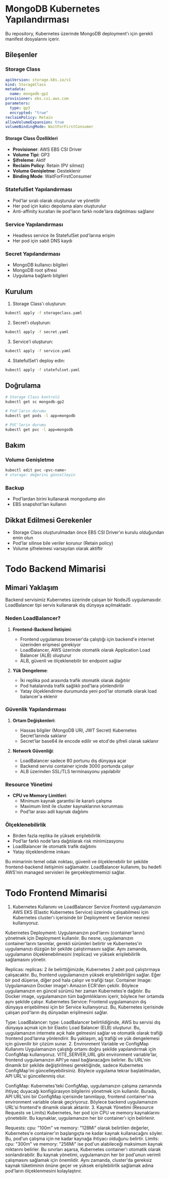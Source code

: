 # MongoDB Kubernetes Yapılandırması

Bu repository, Kubernetes üzerinde MongoDB deployment'ı için gerekli manifest dosyalarını içerir.

## Bileşenler

### Storage Class
```yaml
apiVersion: storage.k8s.io/v1
kind: StorageClass
metadata:
  name: mongodb-gp2
provisioner: ebs.csi.aws.com
parameters:
  type: gp3
  encrypted: "true"
reclaimPolicy: Retain
allowVolumeExpansion: true
volumeBindingMode: WaitForFirstConsumer
```

#### Storage Class Özellikleri
- **Provisioner**: AWS EBS CSI Driver
- **Volume Tipi**: GP3
- **Şifreleme**: Aktif
- **Reclaim Policy**: Retain (PV silmez)
- **Volume Genişletme**: Desteklenir
- **Binding Mode**: WaitForFirstConsumer

### StatefulSet Yapılandırması
- Pod'lar sıralı olarak oluşturulur ve yönetilir
- Her pod için kalıcı depolama alanı oluşturulur
- Anti-affinity kuralları ile pod'ların farklı node'lara dağıtılması sağlanır

### Service Yapılandırması
- Headless service ile StatefulSet pod'larına erişim
- Her pod için sabit DNS kaydı

### Secret Yapılandırması
- MongoDB kullanıcı bilgileri
- MongoDB root şifresi
- Uygulama bağlantı bilgileri

## Kurulum

1. Storage Class'ı oluşturun:
```bash
kubectl apply -f storageclass.yaml
```

2. Secret'ı oluşturun:
```bash
kubectl apply -f secret.yaml
```

3. Service'i oluşturun:
```bash
kubectl apply -f service.yaml
```

4. StatefulSet'i deploy edin:
```bash
kubectl apply -f statefulset.yaml
```

## Doğrulama

```bash
# Storage Class kontrolü
kubectl get sc mongodb-gp2

# Pod'ların durumu
kubectl get pods -l app=mongodb

# PVC'lerin durumu
kubectl get pvc -l app=mongodb
```

## Bakım

### Volume Genişletme
```bash
kubectl edit pvc <pvc-name>
# storage: değerini güncelleyin
```

### Backup
- Pod'lardan birini kullanarak mongodump alın
- EBS snapshot'ları kullanın

## Dikkat Edilmesi Gerekenler

- Storage Class oluşturulmadan önce EBS CSI Driver'ın kurulu olduğundan emin olun
- Pod'lar silinse bile veriler korunur (Retain policy)
- Volume şifrelemesi varsayılan olarak aktiftir


# Todo Backend Mimarisi

## Mimari Yaklaşım

Backend servisimiz Kubernetes üzerinde çalışan bir NodeJS uygulamasıdır. LoadBalancer tipi servis kullanarak dış dünyaya açılmaktadır.

### Neden LoadBalancer?

1. **Frontend-Backend İletişimi**: 
   - Frontend uygulaması browser'da çalıştığı için backend'e internet üzerinden erişmesi gerekiyor
   - LoadBalancer, AWS üzerinde otomatik olarak Application Load Balancer (ALB) oluşturur
   - ALB, güvenli ve ölçeklenebilir bir endpoint sağlar

2. **Yük Dengeleme**:
   - İki replika pod arasında trafik otomatik olarak dağıtılır
   - Pod hatalarında trafik sağlıklı pod'lara yönlendirilir
   - Yatay ölçeklendirme durumunda yeni pod'lar otomatik olarak load balancer'a eklenir

### Güvenlik Yapılandırması

1. **Ortam Değişkenleri**:
   - Hassas bilgiler (MongoDB URI, JWT Secret) Kubernetes Secret'larında saklanır
   - Secret'lar base64 ile encode edilir ve etcd'de şifreli olarak saklanır

2. **Network Güvenliği**:
   - LoadBalancer sadece 80 portunu dış dünyaya açar
   - Backend servisi container içinde 3000 portunda çalışır
   - ALB üzerinden SSL/TLS terminasyonu yapılabilir

### Resource Yönetimi

- **CPU ve Memory Limitleri**:
  - Minimum kaynak garantisi ile kararlı çalışma
  - Maximum limit ile cluster kaynaklarının korunması
  - Pod'lar arası adil kaynak dağılımı

### Ölçeklenebilirlik

- Birden fazla replika ile yüksek erişilebilirlik
- Pod'lar farklı node'lara dağıtılarak risk minimizasyonu
- LoadBalancer ile otomatik trafik dağıtımı
- Yatay ölçeklendirme imkanı

Bu mimarinin temel odak noktası, güvenli ve ölçeklenebilir bir şekilde frontend-backend iletişimini sağlamaktır. LoadBalancer kullanımı, bu hedefi AWS'nin managed servisleri ile gerçekleştirmemizi sağlar.


# Todo Frontend Mimarisi


1. Kubernetes Kullanımı ve LoadBalancer Service
Frontend uygulamanızın AWS EKS (Elastic Kubernetes Service) üzerinde çalışabilmesi için Kubernetes cluster'ı içerisinde bir Deployment ve Service nesnesi kullanıyoruz.

Kubernetes Deployment: Uygulamanızın pod'larını (container'larını) yönetmek için Deployment kullanılır. Bu nesne, uygulamanızın container'larını tanımlar, gerekli sürümleri belirtir ve Kubernetes'in uygulamanızı düzgün bir şekilde çalıştırmasını sağlar. Aynı zamanda, uygulamanın ölçeklenebilmesini (replicas) ve yüksek erişilebilirlik sağlamasını yönetir.

Replicas: replicas: 2 ile belirttiğimizde, Kubernetes 2 adet pod çalıştırmaya çalışacaktır. Bu, frontend uygulamanızın yüksek erişilebilirliğini sağlar. Eğer bir pod düşerse, diğer pod hala çalışır ve trafiği taşır.
Container Image: Uygulamanızın Docker image'ı Amazon ECR'den çekilir. Böylece uygulamanızın en güncel sürümü her zaman Kubernetes'e dağıtılır. Bu Docker image, uygulamanızın tüm bağımlılıklarını içerir, böylece her ortamda aynı şekilde çalışır.
Kubernetes Service: Frontend uygulamanızın dış dünyaya erişebilmesi için bir Service kullanıyoruz. Bu, Kubernetes içerisinde çalışan pod'ların dış dünyadan erişilmesini sağlar.

Type: LoadBalancer: type: LoadBalancer belirtildiğinde, AWS bu servisi dış dünyaya açmak için bir Elastic Load Balancer (ELB) oluşturur. Bu, uygulamanızın internete açık hale gelmesini sağlar ve otomatik olarak trafiği frontend pod'larına yönlendirir. Bu yaklaşım, ağ trafiği ve yük dengelemesi için güvenilir bir çözüm sunar.
2. Environment Variable ve ConfigMap Kullanımı
Uygulamanızın çalıştığı ortamı doğru şekilde yapılandırmak için ConfigMap kullanıyoruz. VITE_SERVER_URL gibi environment variable'lar, frontend uygulamanızın API'ye nasıl bağlanacağını belirler. Bu URL'nin dinamik bir şekilde değiştirilmesi gerektiğinde, sadece Kubernetes ConfigMap'ini güncelleyebilirsiniz. Böylece uygulama tekrar başlatılmadan, API URL'si güncellenmiş olur.

ConfigMap: Kubernetes'teki ConfigMap, uygulamanızın çalışma zamanında ihtiyaç duyacağı konfigürasyon bilgilerini yönetmek için kullanılır. Burada, API URL'sini bir ConfigMap içerisinde tanımlayıp, frontend container'ına environment variable olarak geçiriyoruz. Böylece backend uygulamanızın URL'si frontend'e dinamik olarak aktarılır.
3. Kaynak Yönetimi (Resource Requests ve Limits)
Kubernetes, her pod için CPU ve memory kaynaklarını yönetebilir. Bu kaynaklar, uygulamanızın her bir container'ı için belirlenir.

Requests: cpu: "100m" ve memory: "128Mi" olarak belirtilen değerler, Kubernetes'e container'ın başlangıçta ne kadar kaynak kullanacağını söyler. Bu, pod'un çalışma için ne kadar kaynağa ihtiyacı olduğunu belirtir.
Limits: cpu: "300m" ve memory: "256Mi" ise pod'un alabileceği maksimum kaynak miktarını belirler. Bu sınırları aşarsa, Kubernetes container'ı otomatik olarak sonlandırabilir.
Bu kaynak yönetimi, uygulamanızın her bir pod'unun verimli çalışmasını sağlamak için önemlidir. Aynı zamanda, cluster'da gereksiz kaynak tüketiminin önüne geçer ve yüksek erişilebilirlik sağlamak adına pod'ların ölçeklenmesini kolaylaştırır.